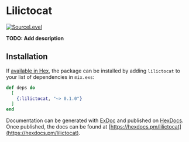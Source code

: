 # Lilictocat
[![SourceLevel](https://app.sourcelevel.io/github/volcov/lilictocat.svg)](https://app.sourcelevel.io/github/volcov/lilictocat)

**TODO: Add description**

## Installation

If [available in Hex](https://hex.pm/docs/publish), the package can be installed
by adding `lilictocat` to your list of dependencies in `mix.exs`:

```elixir
def deps do
  [
    {:lilictocat, "~> 0.1.0"}
  ]
end
```

Documentation can be generated with [ExDoc](https://github.com/elixir-lang/ex_doc)
and published on [HexDocs](https://hexdocs.pm). Once published, the docs can
be found at [https://hexdocs.pm/lilictocat](https://hexdocs.pm/lilictocat).
